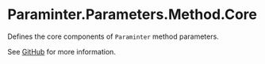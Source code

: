 # Paraminter.Parameters.Method.Core

Defines the core components of `Paraminter` method parameters.

See [GitHub](https://github.com/Paraminter/Paraminter.Parameters.Method) for more information.